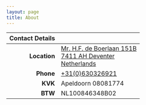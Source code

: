 ```yaml
---
layout: page
title: About
---
```


| Contact Details |                                                                                               |
| --------------: | --------------------------------------------------------------------------------------------- |
|    **Location** | [Mr. H.F. de Boerlaan 151B <br/>7411 AH Deventer<br/>Netherlands](https://www.google.com/maps/place/Mr.+H.F.+de+Boerlaan+151B,+7411+AH+Deventer) |
| **Phone** | [+31(0)630326921](tel:031630326921) |
|         **KVK** | Apeldoorn 08081774                                                                            |
|         **BTW** | NL100846348B02                                                                                |
